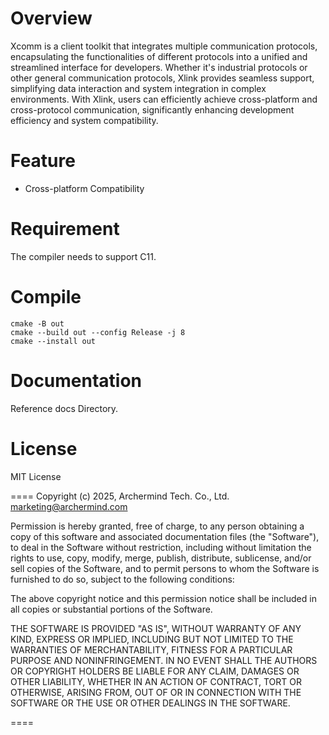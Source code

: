 # Overview
Xcomm is a client toolkit that integrates multiple communication protocols, encapsulating the functionalities of different protocols into a unified and streamlined interface for developers. Whether it's industrial protocols or other general communication protocols, Xlink provides seamless support, simplifying data interaction and system integration in complex environments. With Xlink, users can efficiently achieve cross-platform and cross-protocol communication, significantly enhancing development efficiency and system compatibility.

# Feature
- Cross-platform Compatibility

# Requirement
The compiler needs to support C11.


# Compile
    cmake -B out
    cmake --build out --config Release -j 8
    cmake --install out 

# Documentation
Reference docs Directory.

# License
MIT License

====
Copyright (c) 2025, Archermind Tech. Co., Ltd. <marketing@archermind.com>

Permission is hereby granted, free of charge, to any person obtaining a copy
of this software and associated documentation files (the "Software"), to
deal in the Software without restriction, including without limitation the
rights to use, copy, modify, merge, publish, distribute, sublicense, and/or
sell copies of the Software, and to permit persons to whom the Software is
furnished to do so, subject to the following conditions:

The above copyright notice and this permission notice shall be included in
all copies or substantial portions of the Software.

THE SOFTWARE IS PROVIDED "AS IS", WITHOUT WARRANTY OF ANY KIND, EXPRESS OR
IMPLIED, INCLUDING BUT NOT LIMITED TO THE WARRANTIES OF MERCHANTABILITY,
FITNESS FOR A PARTICULAR PURPOSE AND NONINFRINGEMENT. IN NO EVENT SHALL THE
AUTHORS OR COPYRIGHT HOLDERS BE LIABLE FOR ANY CLAIM, DAMAGES OR OTHER
LIABILITY, WHETHER IN AN ACTION OF CONTRACT, TORT OR OTHERWISE, ARISING
FROM, OUT OF OR IN CONNECTION WITH THE SOFTWARE OR THE USE OR OTHER DEALINGS
IN THE SOFTWARE.

====
